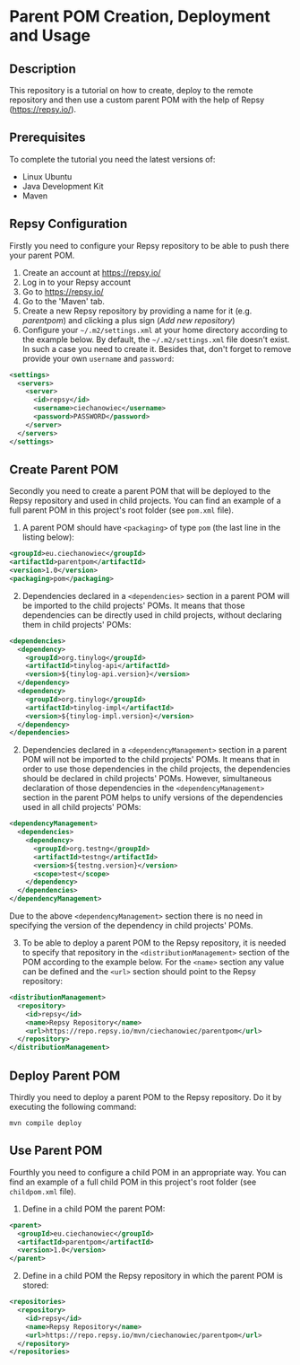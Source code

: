 # Parent POM Creation, Deployment and Usage

## Description
This repository is a tutorial on how to create, deploy to the remote repository and then use a custom parent POM with the help of Repsy (https://repsy.io/).  

## Prerequisites
To complete the tutorial you need the latest versions of:
* Linux Ubuntu
* Java Development Kit
* Maven

## Repsy Configuration
Firstly you need to configure your Repsy repository to be able to push there your parent POM. 
1. Create an account at https://repsy.io/
2. Log in to your Repsy account
3. Go to https://repsy.io/
4. Go to the 'Maven' tab.
5. Create a new Repsy repository by providing a name for it (e.g. _parentpom_) and clicking a plus sign (_Add new repository_)
6. Configure your `~/.m2/settings.xml` at your home directory according to the example below. By default, the `~/.m2/settings.xml` file doesn't exist. In such a case you need to create it. Besides that, don't forget to remove provide your own `username` and `password`:
```xml
<settings>
  <servers>
    <server>
      <id>repsy</id>
      <username>ciechanowiec</username>
      <password>PASSWORD</password>
    </server>
  </servers>
</settings>
```

## Create Parent POM
Secondly you need to create a parent POM that will be deployed to the Repsy repository and used in child projects. You can find an example of a full parent POM in this project's root folder (see `pom.xml` file).
1. A parent POM should have `<packaging>` of type `pom` (the last line in the listing below):
```xml
<groupId>eu.ciechanowiec</groupId>
<artifactId>parentpom</artifactId>
<version>1.0</version>
<packaging>pom</packaging>
```
2. Dependencies declared in a `<dependencies>` section in a parent POM will be imported to the child projects' POMs. It means that those dependencies can be directly used in child projects, without declaring them in child projects' POMs:
```xml
<dependencies>
  <dependency>
    <groupId>org.tinylog</groupId>
    <artifactId>tinylog-api</artifactId>
    <version>${tinylog-api.version}</version>
  </dependency>
  <dependency>
    <groupId>org.tinylog</groupId>
    <artifactId>tinylog-impl</artifactId>
    <version>${tinylog-impl.version}</version>
  </dependency>
</dependencies>
```
2. Dependencies declared in a `<dependencyManagement>` section in a parent POM will not be imported to the child projects' POMs. It means that in order to use those dependencies in the child projects, the dependencies should be declared in child projects' POMs. However, simultaneous declaration of those dependencies in the `<dependencyManagement>` section in the parent POM helps to unify versions of the dependencies used in all child projects' POMs:
```xml
<dependencyManagement>
  <dependencies>
    <dependency>
      <groupId>org.testng</groupId>
      <artifactId>testng</artifactId>
      <version>${testng.version}</version>
      <scope>test</scope>
    </dependency>
  </dependencies>
</dependencyManagement>
```
Due to the above `<dependencyManagement>` section there is no need in specifying the version of the dependency in child projects' POMs.</br>

3. To be able to deploy a parent POM to the Repsy repository, it is needed to specify that repository in the `<distributionManagement>` section of the POM according to the example below. For the `<name>` section any value can be defined and the `<url>` section should point to the Repsy repository:
```xml
<distributionManagement>
  <repository>
    <id>repsy</id>
    <name>Repsy Repository</name>
    <url>https://repo.repsy.io/mvn/ciechanowiec/parentpom</url>
  </repository>
</distributionManagement>
```

## Deploy Parent POM
Thirdly you need to deploy a parent POM to the Repsy repository. Do it by executing the following command:

`mvn compile deploy`

## Use Parent POM
Fourthly you need to configure a child POM in an appropriate way. You can find an example of a full child POM in this project's root folder (see `childpom.xml` file).
1. Define in a child POM the parent POM:
```xml
<parent>
  <groupId>eu.ciechanowiec</groupId>
  <artifactId>parentpom</artifactId>
  <version>1.0</version>
</parent>
```
2. Define in a child POM the Repsy repository in which the parent POM is stored: 
```xml
<repositories>
  <repository>
    <id>repsy</id>
    <name>Repsy Repository</name>
    <url>https://repo.repsy.io/mvn/ciechanowiec/parentpom</url>
  </repository>
</repositories>
```
